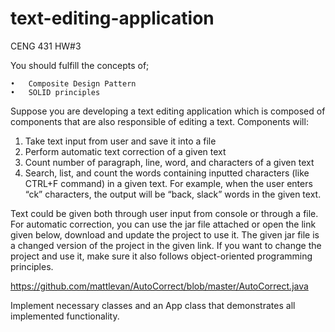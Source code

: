 # text-editing-application
CENG 431 HW#3

You should fulfill the concepts of;
```
•	Composite Design Pattern
•	SOLID principles
```
Suppose you are developing a text editing application which is composed of components that are also responsible of editing a text. Components will:

1.	Take text input from user and save it into a file
2.	Perform automatic text correction of a given text
3.	Count number of paragraph, line, word, and characters of a given text 
4.	Search, list, and count the words containing inputted characters (like CTRL+F command) in a given text. For example, when the user enters “ck” characters, the output will be “back, slack” words in the given text.

Text could be given both through user input from console or through a file. For automatic correction, you can use the jar file attached or open the link given below, download and update the project to use it. The given jar file is a changed version of the project in the given link. If you want to change the project and use it, make sure it also follows object-oriented programming principles.

https://github.com/mattlevan/AutoCorrect/blob/master/AutoCorrect.java

Implement necessary classes and an App class that demonstrates all implemented functionality.
